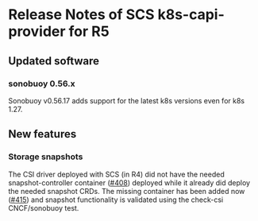 # Release Notes of SCS k8s-capi-provider for R5

## Updated software

### sonobuoy 0.56.x

Sonobuoy v0.56.17 adds support for the latest k8s versions even for k8s 1.27.

## New features

### Storage snapshots
The CSI driver deployed with SCS (in R4) did not have the needed snapshot-controller
container ([#408](https://github.com/SovereignCloudStack/k8s-cluster-api-provider/issues/408))
deployed while it already did deploy the needed snapshot CRDs.
The missing container has been added now ([#415](https://github.com/SovereignCloudStack/k8s-cluster-api-provider/pull/415))
and snapshot functionality is validated using the check-csi CNCF/sonobuoy test.

